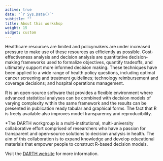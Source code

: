 ```yaml
---
active: true
date: "`r Sys.Date()`"
subtitle: ""
title: About this workshop
weight: 15
widget: custom
---
```


Healthcare resources are limited and policymakers are under increased pressure to make use of these resources as efficiently as possible. Cost-effectiveness analysis and decision analysis are quantitative decision-making frameworks used to formalize objectives, quantify tradeoffs, and ultimately support more informed decision making. These techniques have been applied to a wide range of health policy questions, including optimal cancer screening and treatment guidelines; technology reimbursement and coverage decisions; and hospital operations management.

R is an open-source software that provides a flexible environment where advanced statistical analyses can be combined with decision models of varying complexity within the same framework and the results can be presented in publication ready tabular and graphical forms. The fact that R is freely available also improves model transparency and reproducibility.

*The DARTH workgroup is a multi-institutional, multi-university collaborative effort comprised of researchers who have a passion for transparent and open-source solutions to decision analysis in health. The aim of this collaboration is to expand knowledge and develop educational materials that empower people to construct R-based decision models.

Visit the [DARTH website](https://darthworkgroup.com/) for more information.
